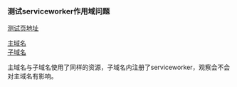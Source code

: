 ### 测试serviceworker作用域问题  
[测试页地址](https://nowheretorun.github.io/PWAScopeTest/)

[主域名](https://nowheretorun.github.io/PWAScopeTest/sina/index.html)  
[子域名](https://nowheretorun.github.io/PWAScopeTest/sina/nextPage/index.html)   

主域名与子域名使用了同样的资源，子域名内注册了serviceworker，观察会不会对主域名有影响。
